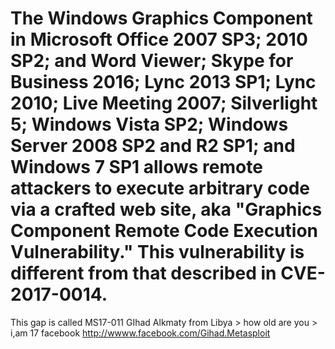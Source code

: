 # The Windows Graphics Component in Microsoft Office 2007 SP3; 2010 SP2; and Word Viewer; Skype for Business 2016; Lync 2013 SP1; Lync 2010; Live Meeting 2007; Silverlight 5; Windows Vista SP2; Windows Server 2008 SP2 and R2 SP1; and Windows 7 SP1 allows remote attackers to execute arbitrary code via a crafted web site, aka "Graphics Component Remote Code Execution Vulnerability." This vulnerability is different from that described in CVE-2017-0014.
This gap is called MS17-011 
GIhad Alkmaty from Libya > how old are you > i,am 17 
facebook 
http://wwww.facebook.com/Gihad.Metasploit
